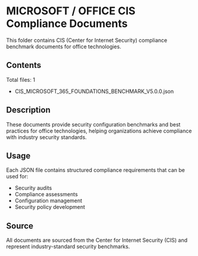 # MICROSOFT / OFFICE CIS Compliance Documents

This folder contains CIS (Center for Internet Security) compliance benchmark documents for office technologies.

## Contents

Total files: 1

- CIS_MICROSOFT_365_FOUNDATIONS_BENCHMARK_V5.0.0.json


## Description

These documents provide security configuration benchmarks and best practices for office technologies, helping organizations achieve compliance with industry security standards.

## Usage

Each JSON file contains structured compliance requirements that can be used for:
- Security audits
- Compliance assessments  
- Configuration management
- Security policy development

## Source

All documents are sourced from the Center for Internet Security (CIS) and represent industry-standard security benchmarks.
